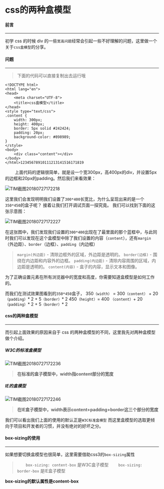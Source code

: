 # css的两种盒模型

#### 前言

------

初学 css 的时候 div 的一些`宽高问题`经常会引起一些不好理解的问题，这里做一个关于`css盒模型`的分享。 

#### 问题

------

> 下面的代码可以直接复制出去运行哦

```
﻿<!DOCTYPE html>
<html lang="en">
<head>
    <meta charset="UTF-8">
    <title>css盒模型</title>
</head>
<style type="text/css">
.content {
    width: 300px;
    height: 400px;
    border: 5px solid #242424;
    padding: 20px;
    background-color: #898989;
}
</style>
<body>
    <div class="content"></div>
</body>
</html>12345678910111213141516171819
```

   上面代码的逻辑很简单，就是设一个宽300px，高400px的div，并设置5px的边框和20px的padding。然后我们来看效果：

![TIM截图20180727172218](E:\学习笔记\image\TIM截图20180727172218.png)

这里我们会发现明明我们设置了`300*400`长宽比，为什么呈现出来的是一个`350*450`的盒子呢？ 
接着让我们打开调试页面一探究竟。 
我们可以找到下面的这张示意图：

![TIM截图20180727172227](E:\学习笔记\image\TIM截图20180727172227.png)

在这张图中，我们发现我们设置的`300*400`出现在了最里面的那个蓝框中，与此同时我们可以发现在这个盒模型中除了我们设置的内容（`content`），还有`margin`（外边距）、`border`（边框）、`padding`（内边框） 

> `margin(外边距)` - 清除边框外的区域，外边距是透明的。 
> `border(边框)` - 围绕在内边距和内容外的边框。 
> `padding(内边距)` - 清除内容周围的区域，内边距是透明的。 
> `content(内容)` - 盒子的内容，显示文本和图像。

为了正确设置元素在所有浏览器中的宽度和高度，你需要知道盒模型是如何工作的。

而我们在测试效果图看到的`350*450`盒子， 
350`（width）` = 300`（content）` + 20`（padding）`* 2 + 5`（border）`* 2 
450`（height）`= 400 `（content）`+ 20`（padding）`* 2 + 5`（border）`* 2 

#### css的两种盒模型

------

而引起上面效果的原因来自于 css 的两种盒模型的不同，这里我先对两种盒模型做个介绍。

##### W3C的标准盒模型

![TIM截图20180727172236](E:\学习笔记\image\TIM截图20180727172236.png)

> **在标准的盒子模型中，width指content部分的宽度**

##### IE的盒模型

![TIM截图20180727172246](E:\学习笔记\image\TIM截图20180727172246.png)

> **在IE盒子模型中，width表示content+padding+border这三个部分的宽度**

我们可以看出我们上面的使用的默认正是`W3C标准盒模型` 
而这里盒模型的选取更倾向于项目和开发者的习惯，并没有绝对的好坏之分。 

#### box-sizing的使用

------

如果想要切换盒模型也很简单，这里需要借助css3的`box-sizing`属性 

>   `box-sizing: content-box` 是W3C盒子模型 
>   `box-sizing: border-box` 是IE盒子模型

**box-sizing的默认属性是content-box** 